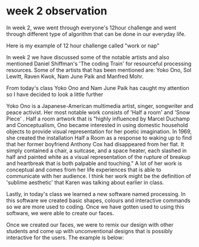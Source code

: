 
<h1>week 2 observation</h1>
<p> In week 2, wwe went through everyone's 12hour challenge and went through different type of algorithm that can be done in our everyday life.</p>
<p> Here is my example of 12 hour challenge called "work or nap"</p>

<p>In week 2 we have discussed some of the notable artists and also mentioned Daniel Shiffman's 'The coding Train' for resourceful processing resources. 
  Some of the artists that has been mentioned are: Yoko Ono, Sol Lewitt, Raven Kwok, Nam June Paik and Manfred Mohr.</p>
  <p> From today's class Yoko Ono and Nam June Paik has caught my attention so I have decided to look a little further</p>
  <p> Yoko Ono is a Japanese-American multimedia artist, singer, songwriter and peace activist. Her most notable work consists of 'Half a room' and 'Snow Piece' . Half a room artwork that is "highly influenced by Marcel Duchamp and Conceptualism, Ono became interested in using domestic household objects to provide visual representation for her poetic imagination. In 1969, she created the installation Half a Room as a response to waking up to find that her former boyfriend Anthony Cox had disappeared from her flat. It simply contained a chair, a suitcase, and a space heater, each slashed in half and painted white as a visual representation of the rupture of breakup and heartbreak that is both palpable and touching." A lot of her work is conceptual and comes from her life experiences that is able to communicate with her audience. I think her work might be the definition of 'sublime aesthetic' that Karen was talking about earlier in class.

<p>Lastly, in today's class we learned a new software named processing. In this software we created basic shapes, colours and interactive commands so we are more used to coding. Once we have gotten used to using this software, we were able to create our faces.</p>
<p> Once we created our faces, we were to remix our design with other students and come up with unconventional designs that is possibly interactive for the users. The example is below:</p>
